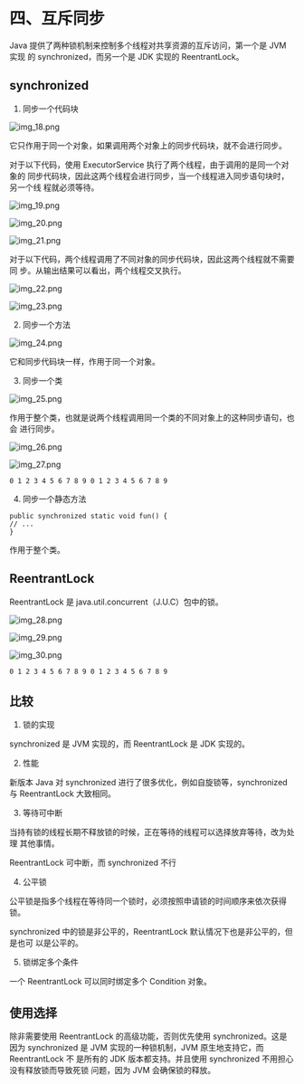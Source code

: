 # 四、互斥同步

Java 提供了两种锁机制来控制多个线程对共享资源的互斥访问，第一个是 JVM 实现
的 synchronized，而另一个是 JDK 实现的 ReentrantLock。

## synchronized

1. 同步一个代码块

![img_18.png](img_18.png)

它只作用于同一个对象，如果调用两个对象上的同步代码块，就不会进行同步。

对于以下代码，使用 ExecutorService 执行了两个线程，由于调用的是同一个对象的
同步代码块，因此这两个线程会进行同步，当一个线程进入同步语句块时，另一个线
程就必须等待。

![img_19.png](img_19.png)

![img_20.png](img_20.png)

![img_21.png](img_21.png)

对于以下代码，两个线程调用了不同对象的同步代码块，因此这两个线程就不需要同
步。从输出结果可以看出，两个线程交叉执行。

![img_22.png](img_22.png)

![img_23.png](img_23.png)

2. 同步一个方法

![img_24.png](img_24.png)

它和同步代码块一样，作用于同一个对象。

3. 同步一个类

![img_25.png](img_25.png)

作用于整个类，也就是说两个线程调用同一个类的不同对象上的这种同步语句，也会
进行同步。

![img_26.png](img_26.png)

![img_27.png](img_27.png)

```angular2html
0 1 2 3 4 5 6 7 8 9 0 1 2 3 4 5 6 7 8 9
```

4. 同步一个静态方法

```angular2html
public synchronized static void fun() {
// ...
}
```

作用于整个类。

## ReentrantLock

ReentrantLock 是 java.util.concurrent（J.U.C）包中的锁。

![img_28.png](img_28.png)

![img_29.png](img_29.png)

![img_30.png](img_30.png)

```angular2html
0 1 2 3 4 5 6 7 8 9 0 1 2 3 4 5 6 7 8 9
```

## 比较

1. 锁的实现

synchronized 是 JVM 实现的，而 ReentrantLock 是 JDK 实现的。

2. 性能

新版本 Java 对 synchronized 进行了很多优化，例如自旋锁等，synchronized 与
ReentrantLock 大致相同。

3. 等待可中断

当持有锁的线程长期不释放锁的时候，正在等待的线程可以选择放弃等待，改为处理
其他事情。

ReentrantLock 可中断，而 synchronized 不行

4. 公平锁

公平锁是指多个线程在等待同一个锁时，必须按照申请锁的时间顺序来依次获得锁。

synchronized 中的锁是非公平的，ReentrantLock 默认情况下也是非公平的，但是也可
以是公平的。

5. 锁绑定多个条件

一个 ReentrantLock 可以同时绑定多个 Condition 对象。

## 使用选择

除非需要使用 ReentrantLock 的高级功能，否则优先使用 synchronized。这是因为
synchronized 是 JVM 实现的一种锁机制，JVM 原生地支持它，而 ReentrantLock 不
是所有的 JDK 版本都支持。并且使用 synchronized 不用担心没有释放锁而导致死锁
问题，因为 JVM 会确保锁的释放。

